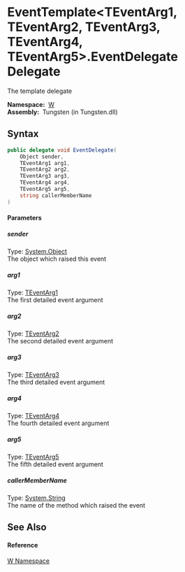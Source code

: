 EventTemplate&lt;TEventArg1, TEventArg2, TEventArg3, TEventArg4, TEventArg5>.EventDelegate Delegate
===================================================================================================
   The template delegate

  **Namespace:**  [W][1]  
  **Assembly:**  Tungsten (in Tungsten.dll)

Syntax
------

```csharp
public delegate void EventDelegate(
	Object sender,
	TEventArg1 arg1,
	TEventArg2 arg2,
	TEventArg3 arg3,
	TEventArg4 arg4,
	TEventArg5 arg5,
	string callerMemberName
)
```

#### Parameters

##### *sender*
Type: [System.Object][2]  
The object which raised this event

##### *arg1*
Type: [TEventArg1][3]  
The first detailed event argument

##### *arg2*
Type: [TEventArg2][3]  
The second detailed event argument

##### *arg3*
Type: [TEventArg3][3]  
The third detailed event argument

##### *arg4*
Type: [TEventArg4][3]  
The fourth detailed event argument

##### *arg5*
Type: [TEventArg5][3]  
The fifth detailed event argument

##### *callerMemberName*
Type: [System.String][4]  
The name of the method which raised the event


See Also
--------

#### Reference
[W Namespace][1]  

[1]: ../README.md
[2]: http://msdn.microsoft.com/en-us/library/e5kfa45b
[3]: ../EventTemplate_5/README.md
[4]: http://msdn.microsoft.com/en-us/library/s1wwdcbf